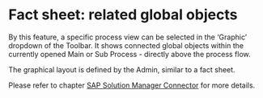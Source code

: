 # Fact sheet: related global objects

By this feature, a specific process view can be selected in the ‘Graphic’ dropdown of the Toolbar. It shows connected global objects within the currently opened Main or Sub Process - directly above the process flow. 

The graphical layout is defined by the Admin, similar to a fact sheet.

Please refer to chapter [SAP Solution Manager Connector](/docs/admin/services/sap-solution-manager-connector/introduction_overview.md) for more details.  